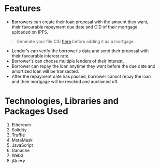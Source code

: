 
# Features

* Borrowers can create their loan proposal with the amount they want, their favourable repayment due date and CID of their mortgage uploaded on IPFS.
> Generate your file CID [here](https://www.dreamlink.cloud/) before adding it as a mortgage.
* Lender's can verify the borrower's data and send their proposal with their favourable interest rate.
* Borrower's can choose multiple lenders of their interest.
* Borrower can repay the loan anytime they want before the due date and amortized loan will be transacted.
* After the repayment date has passed, borrower cannot repay the loan and their mortgage will be revoked and auctioned off.


# Technologies, Libraries and Packages Used

1. Ethereum
2. Solidity
3. Truffle
4. MetaMask
5. JavaScript
6. Ganache
7. Web3
8. jQuery


<div id="local-setup" />
